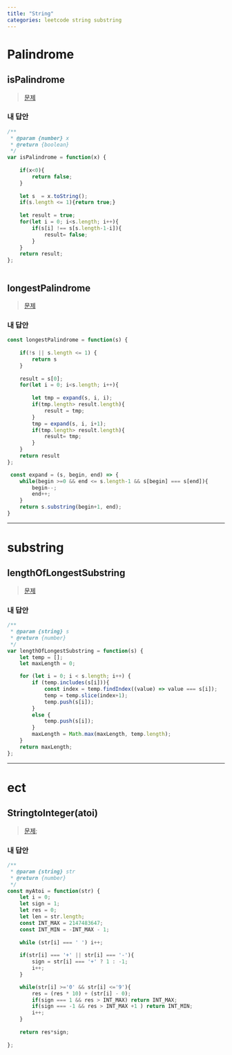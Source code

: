 ```yaml
---
title: "String"
categories: leetcode string substring
---
```




# Palindrome

## isPalindrome


>[문제](https://leetcode.com/problems/palindrome-number/)


### 내 답안
```javascript
/**
 * @param {number} x
 * @return {boolean}
 */
var isPalindrome = function(x) {
    
    if(x<0){
        return false;
    }
    
    let s  = x.toString();
    if(s.length <= 1){return true;}
    
    let result = true;
    for(let i = 0; i<s.length; i++){
        if(s[i] !== s[s.length-1-i]){
            result= false;
        }
    }
    return result;
};



```




## longestPalindrome


>[문제](https://leetcode.com/problems/longest-palindromic-substring/submissions/)


### 내 답안
```javascript
const longestPalindrome = function(s) {
   
    if(!s || s.length <= 1) {
        return s
    }
    
    result = s[0];    
    for(let i = 0; i<s.length; i++){
        
        let tmp = expand(s, i, i);
        if(tmp.length> result.length){
            result = tmp;
        }
        tmp = expand(s, i, i+1);
        if(tmp.length> result.length){
            result= tmp;
        }
    }
    return result
};

 const expand = (s, begin, end) => {
    while(begin >=0 && end <= s.length-1 && s[begin] === s[end]){
        begin--;
        end++;
    }
    return s.substring(begin+1, end);
}
```
***




# substring


## lengthOfLongestSubstring




> [문제](https://leetcode.com/problems/longest-substring-without-repeating-characters/)




### 내 답안
```javascript
/**
 * @param {string} s
 * @return {number}
 */
var lengthOfLongestSubstring = function(s) {
    let temp = [];
    let maxLength = 0;

    for (let i = 0; i < s.length; i++) {
        if (temp.includes(s[i])){
            const index = temp.findIndex((value) => value === s[i]);
            temp = temp.slice(index+1);
            temp.push(s[i]);  
        }
        else {
            temp.push(s[i]);
        }
        maxLength = Math.max(maxLength, temp.length);
    }
    return maxLength;
};
```
***




# ect


## StringtoInteger(atoi)




> [문제](https://leetcode.com/problems/string-to-integer-atoi/);




### 내 답안


```javascript
/**
 * @param {string} str
 * @return {number}
 */
const myAtoi = function(str) {
    let i = 0;
    let sign = 1;
    let res = 0;
    let len = str.length;
    const INT_MAX = 2147483647;
    const INT_MIN = -INT_MAX - 1;
    
    while (str[i] === ' ') i++;
    
    if(str[i] === '+' || str[i] === '-'){
        sign = str[i] === '+' ? 1 : -1;
        i++;
    }

    while(str[i] >='0' && str[i] <='9'){
        res = (res * 10) + (str[i] - 0);
        if(sign === 1 && res > INT_MAX) return INT_MAX;
        if(sign === -1 && res > INT_MAX +1 ) return INT_MIN;
        i++;
    }
    
    return res*sign;
    
};
```